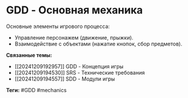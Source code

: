 # GDD - Основная механика
Основные элементы игрового процесса:
- Управление персонажем (движение, прыжки).
- Взаимодействие с объектами (нажатие кнопок, сбор предметов).

**Связанные темы:**
- [[20241209192957]] GDD - Концепция игры
- [[20241209194530]] SRS - Технические требования
- [[20241209194557]] SDD - Модули игры

**Теги:** #GDD #mechanics
